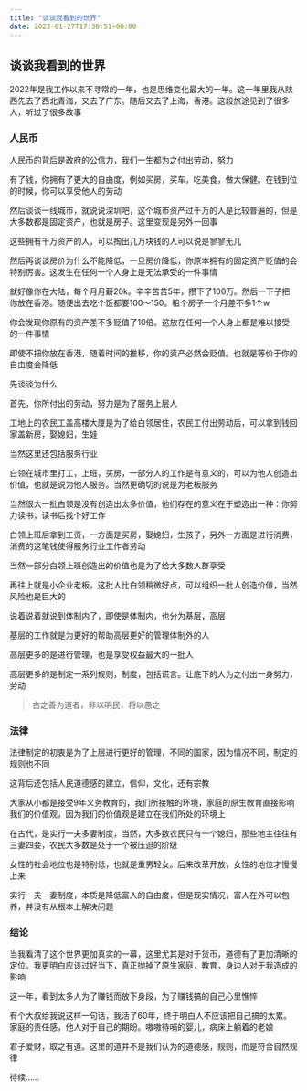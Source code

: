 ```yaml
---
title: "谈谈我看到的世界"
date: 2023-01-27T17:30:51+08:00
---
```


## 谈谈我看到的世界

2022年是我工作以来不寻常的一年，也是思维变化最大的一年。这一年里我从陕西先去了西北青海，又去了广东。随后又去了上海，香港。这段旅途见到了很多人，听过了很多故事

### 人民币

人民币的背后是政府的公信力，我们一生都为之付出劳动，努力

有了钱，你拥有了更大的自由度，例如买房，买车，吃美食，做大保健。在钱到位的时候，你可以享受他人的劳动

然后谈谈一线城市，就说说深圳吧，这个城市资产过千万的人是比较普遍的，但是大多数都是固定资产，也就是房子。这里变现是另外一回事

这些拥有千万资产的人，可以掏出几万块钱的人可以说是寥寥无几

然后再谈谈房价为什么不能降低，一旦房价降低，你原本拥有的固定资产贬值的会特别厉害。这发生在任何一个人身上是无法承受的一件事情

就好像你在大陆，每个月月薪20k。辛辛苦苦5年，攒下了100万。然后一下子把你放在香港。随便出去吃个饭都要100～150。租个房子一个月差不多1个w

你会发现你原有的资产差不多贬值了10倍。这放在任何一个人身上都是难以接受的一件事情

即使不把你放在香港，随着时间的推移，你的资产必然会贬值。也就是等价于你的自由度会降低

先谈谈为什么

首先，你所付出的劳动，努力是为了服务上层人

工地上的农民工盖高楼大厦是为了给白领居住，农民工付出劳动后，可以拿到钱回家盖新房，娶媳妇，生娃

当然这里还包括服务行业

白领在城市里打工，上班，买房，一部分人的工作是有意义的，可以为他人创造出价值，也就是说为他人服务。当然更确切的说是为老板服务

当然很大一批白领是没有创造出太多价值，他们存在的意义在于塑造出一种：你努力读书，读书后找个好工作

白领上班后拿到工资，一方面是买房，娶媳妇，生孩子，另外一方面是进行消费，消费的这笔钱使得服务行业工作者劳动

当然一部分白领上班创造出的价值也是为了给大多数人群享受

再往上就是小企业老板，这批人比白领稍微好点，可以组织一批人创造价值，当然风险也是巨大的

说着说着就说到体制内了，即使是体制内，也分为基层，高层

基层的工作就是为更好的帮助高层更好的管理体制外的人

高层更多的是进行管理，也是享受权益最大的一批人

高层更多的是制定一系列规则，制度，包括谎言。让底下的人为之付出一身努力，劳动

> 古之善为道者，非以明民，将以愚之

### 法律

法律制定的初衷是为了上层进行更好的管理，不同的国家，因为情况不同，制定的规则也不同

这背后还包括人民道德感的建立，信仰，文化，还有宗教

大家从小都是接受9年义务教育的，我们所接触的环境，家庭的原生教育直接影响我们的价值观，因为我们的价值观是建立在我们所处的环境上

在古代，是实行一夫多妻制度，当然，大多数农民只有一个媳妇，那些地主往往有三妻四妾，农民大多数是处于一个被压迫的阶级

女性的社会地位也是特别低，也就是重男轻女。后来改革开放，女性的地位才慢慢上来

实行一夫一妻制度，本质是降低富人的自由度，但是现实情况，富人在外可以包养，并没有从根本上解决问题

### 结论

当我看清了这个世界更加真实的一幕，这里尤其是对于货币，道德有了更加清晰的定位。我更明白应该过好当下，真正抛掉了原生家庭，教育，身边人对于我造成的影响

这一年，看到太多人为了赚钱而放下身段，为了赚钱搞的自己心里憔悴

有个大叔给我说这样一句话，我活了60年，终于明白人不应该把自己搞的太累。家庭的责任感，他人对于自己的期盼。嗷嗷待哺的婴儿，病床上躺着的老娘

君子爱财，取之有道。这里的道并不是我们认为的道德感，规则，而是符合自然规律

待续......